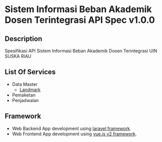 # Sistem Informasi Beban Akademik Dosen Terintegrasi API Spec v1.0.0 

## Description
Spesifikasi API Sistem Informasi Beban Akademik Dosen Terintegrasi UIN SUSKA RIAU 

## List Of Services
 - Data Master
    - [Landmark](https://github.com/digtive/E-Tiket-Asia-Farm/tree/main/documentation/api/landmarks)
 - Pemaketan
 - Penjadwalan

 
## Framework
 - Web Backend App development using [laravel framework](https://laravel.com/).
 - Web Frontend App development using [vue.js v2 framework](https://vuejs.org/).
